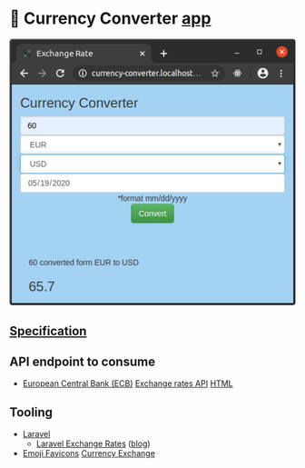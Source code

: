 # 💱 Currency Converter [app](https://en.wikipedia.org/wiki/Application_software)

![currency-converter](./docs/currency-converter.png?raw=true "currency-converter")

## [Specification](https://vebcodex.com/how-to-use-laravel-exchange-rates-api-package)

## API endpoint to consume

- [European Central Bank (ECB)](https://www.ecb.europa.eu) [Exchange rates API](http://exchangeratesapi.io) [HTML](https://en.wikipedia.org/wiki/HTML)

## Tooling

- [Laravel](https://github.com/laravel/laravel/blob/master/README.md)
    -  [Laravel Exchange Rates](https://github.com/ash-jc-allen/laravel-exchange-rates) ([blog](https://laravel-news.com/laravel-exchange-rates-api-package))
- [Emoji Favicons](https://favicon.io/emoji-favicons) [Currency Exchange](https://favicon.io/emoji-favicons/currency-exchange)
